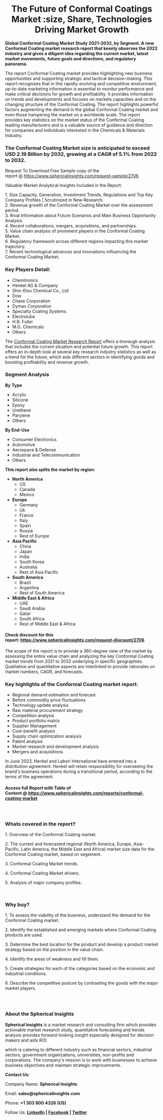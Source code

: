 <div class="row">
<div class="article-detail">
<h1 style="text-align: center;">The Future of Conformal Coatings Market :size, Share, Technologies Driving Market Growth</h1>
<p><strong>Global Conformal Coating Market Study 2021-2032, by Segment. A new Conformal Coating market research report that keenly observes the 2022 industry and gives a diligent idea regarding the current market, latest market movements, future goals and directions, and regulatory panorama.</strong></p>
<p>The report Conformal Coating market provides highlighting new business opportunities and supporting strategic and tactical decision-making. This report recognizes that in this rapidly-evolving and competitive environment, up-to-date marketing information is essential to monitor performance and make critical decisions for growth and profitability. It provides information on trends and developments and focuses on markets capacities and on the changing structure of the Conformal Coating. The report highlights powerful factors augmenting the demand in the global Conformal Coating market and even those hampering the market on a worldwide scale. The report provides key statistics on the market status of the Conformal Coating leading manufacturers and is a valuable source of guidance and direction for companies and individuals interested in the Chemicals &amp; Materials Industry.</p>
<h3>The Conformal Coating Market size is anticipated to exceed USD 2.19 Billion by 2032, growing at a CAGR of 5.1% from 2022 to 2032.</h3>
<p>Request To Download Free Sample copy of the report&nbsp;@&nbsp;<a href="https://www.sphericalinsights.com/request-sample/2706" target="_blank" rel="nofollow">https://www.sphericalinsights.com/request-sample/2706</a></p>
<p>Valuable Market Analytical Insights Included in the Report:</p>
<p>1. Size Capacity, Generation, Investment Trends, Regulations and Top Key Company Profiles | Scrutinized in New Research.<br />2. Revenue growth of the Conformal Coating Market over the assessment period.<br />3. Rival Information about Future Scenarios and Main Business Opportunity Analysis.<br />4. Recent collaborations, mergers, acquisitions, and partnerships.<br />5. Value chain analysis of prominent players in the Conformal Coating Market.<br />6. Regulatory framework across different regions impacting this market trajectory.<br />7. Recent technological advances and innovations influencing the Conformal Coating Market.</p>
<h3><strong>Key Players Detail:</strong></h3>
<ul>
<li>Chemtronics&nbsp;</li>
<li>Henkel AG &amp; Company</li>
<li>Shin-Etsu Chemical Co., Ltd&nbsp;</li>
<li>Dow&nbsp;</li>
<li>Chase Corporation&nbsp;</li>
<li>Dymax Corporation&nbsp;</li>
<li>Specialty Coating Systems&nbsp;</li>
<li>Electrolube&nbsp;</li>
<li>H.B. Fuller&nbsp;</li>
<li>M.G. Chemicals&nbsp;</li>
<li>Others</li>
</ul>
<p>The&nbsp;<a href="https://www.sphericalinsights.com/reports/conformal-coating-market" target="_blank" rel="nofollow">Conformal Coating Market Research Report</a>&nbsp;offers a thorough analysis that includes the current situation and potential future growth. This report offers an in-depth look at several key research industry statistics as well as a trend for the future, which aids different sectors in identifying goods and boosting profitability and revenue growth.</p>
<h3><strong>Segment Analysis</strong></h3>
<p><strong>By</strong>&nbsp;<strong>Type</strong></p>
<ul>
<li>Acrylic</li>
<li>Silicone</li>
<li>Epoxy</li>
<li>Urethane</li>
<li>Parylene</li>
<li>Others</li>
</ul>
<p><strong>By End-Use</strong></p>
<ul>
<li>Consumer Electronics</li>
<li>Automotive</li>
<li>Aerospace &amp; Defense</li>
<li>Industrial and Telecommunication</li>
<li>Others</li>
</ul>
<p><strong>This report also splits the market by region:</strong></p>
<ul>
<li><strong>North America</strong>
<ul>
<li>US</li>
<li>Canada</li>
<li>Mexico</li>
</ul>
</li>
<li><strong>Europe</strong>
<ul>
<li>Germany</li>
<li>Uk</li>
<li>France</li>
<li>Italy</li>
<li>Spain</li>
<li>Russia</li>
<li>Rest of Europe</li>
</ul>
</li>
<li><strong>Asia Pacific</strong>
<ul>
<li>China</li>
<li>Japan</li>
<li>India</li>
<li>South Korea</li>
<li>Australia</li>
<li>Rest of Asia Pacific</li>
</ul>
</li>
<li><strong>South America</strong>
<ul>
<li>Brazil</li>
<li>Argentina</li>
<li>Rest of South America</li>
</ul>
</li>
<li><strong>Middle East &amp; Africa</strong>
<ul>
<li>UAE</li>
<li>Saudi Arabia</li>
<li>Qatar</li>
<li>South Africa</li>
<li>Rest of Middle East &amp; Africa</li>
</ul>
</li>
</ul>
<h4>Check discount for this report:&nbsp;<a href="https://www.sphericalinsights.com/request-discount/2706" target="_blank" rel="nofollow">https://www.sphericalinsights.com/request-discount/2706</a></h4>
<p>The scope of the report is to provide a 360-degree view of the market by assessing the entire value chain and analyzing the key Conformal Coating market trends from 2021 to 2032 underlying in specific geographies. Qualitative and quantitative aspects are interlinked to provide rationales on market numbers, CAGR, and forecasts.</p>
<h3><strong>Key highlights of the Conformal Coating market report:</strong></h3>
<ul>
<li>Regional demand estimation and forecast</li>
<li>Before commodity price fluctuations</li>
<li>Technology update analysis</li>
<li>Raw material procurement strategy</li>
<li>Competition analysis</li>
<li>Product portfolio matrix</li>
<li>Supplier Management</li>
<li>Cost-benefit analysis</li>
<li>Supply chain optimization analysis</li>
<li>Patent analysis</li>
<li>Market research and development analysis</li>
<li>Mergers and acquisitions</li>
</ul>
<p>In June 2023, Henkel and Labori International have entered into a distribution agreement. Henkel will retain responsibility for overseeing the brand's business operations during a transitional period, according to the terms of the agreement.</p>
<h4>Access full Report with Table of Content&nbsp;@&nbsp;<a href="https://www.sphericalinsights.com/reports/conformal-coating-market" target="_blank" rel="nofollow">https://www.sphericalinsights.com/reports/conformal-coating-market</a></h4>
<h3>&nbsp;</h3>
<h3><strong>Whats covered in the report?</strong></h3>
<p>1. Overview of the Conformal Coating market.</p>
<p>2. The current and forecasted regional (North America, Europe, Asia-Pacific, Latin America, the Middle East and Africa) market size data for the Conformal Coating market, based on segement.</p>
<p>3. Conformal Coating Market trends.</p>
<p>4. Conformal Coating Market drivers.</p>
<p>5. Analysis of major company profiles.</p>
<p>&nbsp;</p>
<h3><strong>Why buy?</strong></h3>
<p>1. To assess the viability of the business, understand the demand for the Conformal Coating market.</p>
<p>2. Identify the established and emerging markets where Conformal Coating products are used.</p>
<p>3. Determine the best location for the product and develop a product market strategy based on the position in the value chain.</p>
<p>4. Identify the areas of weakness and fill them.</p>
<p>5. Create strategies for each of the categories based on the economic and industrial conditions.</p>
<p>6. Describe the competitive posture by contrasting the goods with the major market players.</p>
<h3>&nbsp;</h3>
<h3><strong>About the Spherical Insights</strong></h3>
<p><strong>Spherical Insights</strong>&nbsp;is a market research and consulting firm which provides actionable market research study, quantitative forecasting and trends analysis provides forward-looking insight especially designed for decision makers and aids ROI.</p>
<p>which is catering to different industry such as financial sectors, industrial sectors, government organizations, universities, non-profits and corporations. The company's mission is to work with businesses to achieve business objectives and maintain strategic improvements.</p>
<p><strong>Contact Us:</strong></p>
<p>Company Name:&nbsp;<strong>Spherical Insights</strong></p>
<p>Email:&nbsp;<strong>sales@sphericalinsights.com</strong></p>
<p>Phone:&nbsp;<strong>+1 303 800 4326 (US)</strong></p>
<p>Follow Us:&nbsp;<strong><a href="https://www.linkedin.com/company/spherical-insight/" rel="nofollow"><u>LinkedIn</u></a>&nbsp;|&nbsp;<a href="https://www.facebook.com/sphericalinsights22" rel="nofollow"><u>Facebook</u></a>&nbsp;|&nbsp;<a href="https://twitter.com/SInsights_US" rel="nofollow"><u>Twitter</u></a></strong></p>
</div>
</div>
